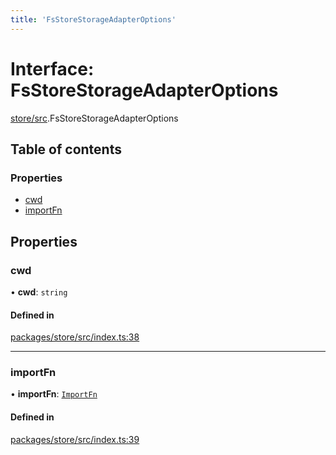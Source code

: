```yaml
---
title: 'FsStoreStorageAdapterOptions'
---
```


# Interface: FsStoreStorageAdapterOptions

[store/src](../modules/store_src).FsStoreStorageAdapterOptions

## Table of contents

### Properties

- [cwd](store_src.FsStoreStorageAdapterOptions#cwd)
- [importFn](store_src.FsStoreStorageAdapterOptions#importfn)

## Properties

### cwd

• **cwd**: `string`

#### Defined in

[packages/store/src/index.ts:38](https://github.com/Urigo/graphql-mesh/blob/master/packages/store/src/index.ts#L38)

___

### importFn

• **importFn**: [`ImportFn`](../modules/types_src#importfn)

#### Defined in

[packages/store/src/index.ts:39](https://github.com/Urigo/graphql-mesh/blob/master/packages/store/src/index.ts#L39)
